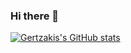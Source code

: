 ### Hi there 👋

[![Gertzakis's GitHub stats](https://github-readme-stats.vercel.app/api?username=gertzakis&count_private=true&show_icons=true&include_all_commits=true&theme=transparent&hide=stars)](https://github.com/anuraghazra/github-readme-stats)

<!-- [![My Github Stats](https://github-readme-stats.vercel.app/api/pin/?username=gertzakis&count_private=true&show_icons=true&include_all_commits=true)](https://github.com/anuraghazra/github-readme-stats) -->
<!--
**gertzakis/gertzakis** is a ✨ _special_ ✨ repository because its `README.md` (this file) appears on your GitHub profile.

Here are some ideas to get you started:

- 🔭 I’m currently working on ...
- 🌱 I’m currently learning ...
- 👯 I’m looking to collaborate on ...
- 🤔 I’m looking for help with ...
- 💬 Ask me about ...
- 📫 How to reach me: ...
- 😄 Pronouns: ...
- ⚡ Fun fact: ...
-->
